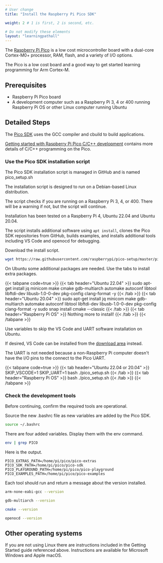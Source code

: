 ```yaml
---
# User change
title: "Install the Raspberry Pi Pico SDK"

weight: 2 # 1 is first, 2 is second, etc.

# Do not modify these elements
layout: "learningpathall"
---
```


The [Raspberry Pi Pico](https://www.raspberrypi.com/products/raspberry-pi-pico/) is a low cost microcontroller board with a dual-core Cortex-M0+ processor, RAM, flash, and a variety of I/O options.

The Pico is a low cost board and a good way to get started learning programming for Arm Cortex-M.

## Prerequisites

- Raspberry Pi Pico board
- A development computer such as a Raspberry Pi 3, 4 or 400 running Raspberry Pi OS or other Linux computer running Ubuntu 

## Detailed Steps

The [Pico SDK](https://github.com/raspberrypi/pico-sdk) uses the GCC compiler and cbuild to build applications. 

[Getting started with Raspberry Pi Pico C/C++ development](https://datasheets.raspberrypi.com/pico/getting-started-with-pico.pdf) contains more details of C/C++ programming on the Pico.

### Use the Pico SDK installation script

The Pico SDK installation script is managed in GitHub and is named pico_setup.sh 

The installation script is designed to run on a Debian-based Linux distribution. 

The script checks if you are running on a Raspberry Pi 3, 4, or 400. There will be a warning if not, but the script will continue. 

Installation has been tested on a Raspberry Pi 4, Ubuntu 22.04 and Ubuntu 20.04.

The script installs additional software using `apt install`, clones the Pico SDK repositories from GitHub, builds examples, and installs additional tools including VS Code and openocd for debugging. 

Download the install script. 

```bash
wget https://raw.githubusercontent.com/raspberrypi/pico-setup/master/pico_setup.sh
```

On Ubuntu some additional packages are needed. Use the tabs to install extra packages. 

{{< tabpane code=true >}}
  {{< tab header="Ubuntu 22.04" >}}
sudo apt-get install jq minicom make cmake gdb-multiarch automake autoconf libtool libftdi-dev libusb-1.0-0-dev pkg-config clang-format -y
  {{< /tab >}}
  {{< tab header="Ubuntu 20.04" >}}
sudo apt-get install jq minicom make gdb-multiarch automake autoconf libtool libftdi-dev libusb-1.0-0-dev pkg-config clang-format -y
sudo snap install cmake --classic
  {{< /tab >}}
  {{< tab header="Raspberry Pi OS" >}}
Nothing more to install!
  {{< /tab >}}
{{< /tabpane >}}


Use variables to skip the VS Code and UART software installation on Ubuntu. 

If desired, VS Code can be installed from the [download area](https://code.visualstudio.com/download) instead. 

The UART is not needed because a non-Raspberry Pi computer doesn't have the I/O pins to the connect to the Pico UART.

{{< tabpane code=true >}}
  {{< tab header="Ubuntu 22.04 or 20.04" >}}
SKIP_VSCODE=1 SKIP_UART=1 bash ./pico_setup.sh
  {{< /tab >}}
  {{< tab header="Raspberry Pi OS" >}}
bash ./pico_setup.sh
  {{< /tab >}}
{{< /tabpane >}}


### Check the development tools

Before continuing, confirm the required tools are operational. 

Source the new .bashrc file as new variables are added by the Pico SDK.

```bash
source ~/.bashrc
```

There are four added variables. Display them with the env command.

```bash
env | grep PICO
```

Here is the output.

```console
PICO_EXTRAS_PATH=/home/pi/pico/pico-extras
PICO_SDK_PATH=/home/pi/pico/pico-sdk
PICO_PLAYGROUND_PATH=/home/pi/pico/pico-playground
PICO_EXAMPLES_PATH=/home/pi/pico/pico-examples
```

Each tool should run and return a message about the version installed. 

```bash
arm-none-eabi-gcc --version
```

```bash
gdb-multiarch --version
```

```bash
cmake --version
```

```bash
openocd --version
```

## Other operating systems 

If you are not using Linux there are instructions included in the Getting Started guide referenced above. Instructions are available for Microsoft Windows and Apple macOS.

